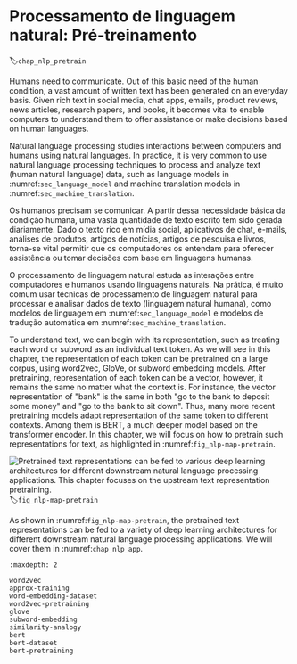 # Processamento de linguagem natural: Pré-treinamento
:label:`chap_nlp_pretrain`


Humans need to communicate.
Out of this basic need of the human condition, a vast amount of written text has been generated on an everyday basis.
Given rich text in social media, chat apps, emails, product reviews, news articles,  research papers, and books, it becomes vital to enable computers to understand them to offer assistance or make decisions based on human languages.

Natural language processing studies interactions between computers and humans using natural languages.
In practice, it is very common to use natural language processing techniques to process and analyze text (human natural language) data, such as language models in :numref:`sec_language_model` and machine translation models in :numref:`sec_machine_translation`.

Os humanos precisam se comunicar.
A partir dessa necessidade básica da condição humana, uma vasta quantidade de texto escrito tem sido gerada diariamente.
Dado o texto rico em mídia social, aplicativos de chat, e-mails, análises de produtos, artigos de notícias, artigos de pesquisa e livros, torna-se vital permitir que os computadores os entendam para oferecer assistência ou tomar decisões com base em linguagens humanas.

O processamento de linguagem natural estuda as interações entre computadores e humanos usando linguagens naturais.
Na prática, é muito comum usar técnicas de processamento de linguagem natural para processar e analisar dados de texto (linguagem natural humana), como modelos de linguagem em :numref:`sec_language_model` e modelos de tradução automática em :numref:`sec_machine_translation`.

To understand text, we can begin with its representation,
such as treating each word or subword as an individual text token.
As we will see in this chapter,
the representation of each token can be pretrained on a large corpus,
using word2vec, GloVe, or subword embedding models.
After pretraining, representation of each token can be a vector,
however, it remains the same no matter what the context is.
For instance, the vector representation of "bank" is the same
in both
"go to the bank to deposit some money"
and
"go to the bank to sit down".
Thus, many more recent pretraining models adapt representation of the same token
to different contexts.
Among them is BERT, a much deeper model based on the transformer encoder.
In this chapter, we will focus on how to pretrain such representations for text,
as highlighted in :numref:`fig_nlp-map-pretrain`.

![Pretrained text representations can be fed to various deep learning architectures for different downstream natural language processing applications. This chapter focuses on the upstream text representation pretraining.](../img/nlp-map-pretrain.svg)
:label:`fig_nlp-map-pretrain`

As shown in :numref:`fig_nlp-map-pretrain`,
the pretrained text representations can be fed to
a variety of deep learning architectures for different downstream natural language processing applications.
We will cover them in :numref:`chap_nlp_app`.

```toc
:maxdepth: 2

word2vec
approx-training
word-embedding-dataset
word2vec-pretraining
glove
subword-embedding
similarity-analogy
bert
bert-dataset
bert-pretraining

```

<!--stackedit_data:
eyJoaXN0b3J5IjpbNzQyMjEzMjY3LDExMDM4MjA3MjFdfQ==
-->